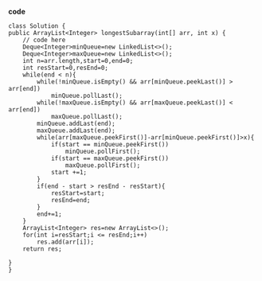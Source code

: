 **code**

    class Solution {
    public ArrayList<Integer> longestSubarray(int[] arr, int x) {
        // code here
        Deque<Integer>minQueue=new LinkedList<>();
        Deque<Integer>maxQueue=new LinkedList<>();
        int n=arr.length,start=0,end=0;
        int resStart=0,resEnd=0;
        while(end < n){
            while(!minQueue.isEmpty() && arr[minQueue.peekLast()] > arr[end])
                minQueue.pollLast();
            while(!maxQueue.isEmpty() && arr[maxQueue.peekLast()] < arr[end])
                maxQueue.pollLast();
            minQueue.addLast(end);
            maxQueue.addLast(end);
            while(arr[maxQueue.peekFirst()]-arr[minQueue.peekFirst()]>x){
                if(start == minQueue.peekFirst())
                    minQueue.pollFirst();
                if(start == maxQueue.peekFirst())
                    maxQueue.pollFirst();
                start +=1;
            }
            if(end - start > resEnd - resStart){
                resStart=start;
                resEnd=end;
            }
            end+=1;
        }
        ArrayList<Integer> res=new ArrayList<>();
        for(int i=resStart;i <= resEnd;i++)
            res.add(arr[i]);
        return res;
        
    }
    }
